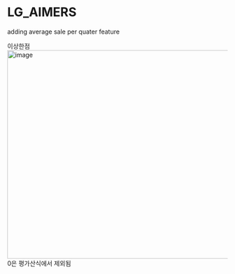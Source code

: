 # LG_AIMERS


adding average sale per quater feature


이상한점
<img width="988" height="476" alt="image" src="https://github.com/user-attachments/assets/037a15c5-ca67-433d-a6c4-c056278c1558" />
0은 평가산식에서 제외됨
